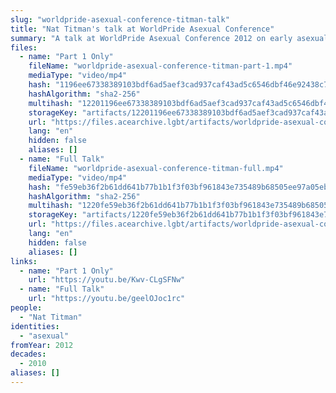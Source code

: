 ```yaml
---
slug: "worldpride-asexual-conference-titman-talk"
title: "Nat Titman's talk at WorldPride Asexual Conference"
summary: "A talk at WorldPride Asexual Conference 2012 on early asexual history"
files:
  - name: "Part 1 Only"
    fileName: "worldpride-asexual-conference-titman-part-1.mp4"
    mediaType: "video/mp4"
    hash: "1196ee67338389103bdf6ad5aef3cad937caf43ad5c6546dbf46e92438c79966"
    hashAlgorithm: "sha2-256"
    multihash: "12201196ee67338389103bdf6ad5aef3cad937caf43ad5c6546dbf46e92438c79966"
    storageKey: "artifacts/12201196ee67338389103bdf6ad5aef3cad937caf43ad5c6546dbf46e92438c79966"
    url: "https://files.acearchive.lgbt/artifacts/worldpride-asexual-conference-titman-talk/worldpride-asexual-conference-titman-part-1.mp4"
    lang: "en"
    hidden: false
    aliases: []
  - name: "Full Talk"
    fileName: "worldpride-asexual-conference-titman-full.mp4"
    mediaType: "video/mp4"
    hash: "fe59eb36f2b61dd641b77b1b1f3f03bf961843e735489b68505ee97a05ebf6a0"
    hashAlgorithm: "sha2-256"
    multihash: "1220fe59eb36f2b61dd641b77b1b1f3f03bf961843e735489b68505ee97a05ebf6a0"
    storageKey: "artifacts/1220fe59eb36f2b61dd641b77b1b1f3f03bf961843e735489b68505ee97a05ebf6a0"
    url: "https://files.acearchive.lgbt/artifacts/worldpride-asexual-conference-titman-talk/worldpride-asexual-conference-titman-full.mp4"
    lang: "en"
    hidden: false
    aliases: []
links:
  - name: "Part 1 Only"
    url: "https://youtu.be/Kwv-CLgSFNw"
  - name: "Full Talk"
    url: "https://youtu.be/geelOJoc1rc"
people:
  - "Nat Titman"
identities:
  - "asexual"
fromYear: 2012
decades:
  - 2010
aliases: []
---
```

